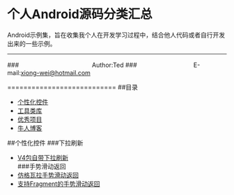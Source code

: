 个人Android源码分类汇总
====================

Android示例集，旨在收集我个人在开发学习过程中，结合他人代码或者自行开发出来的一些示例。
****
###　　　　　　　　　　　　Author:Ted
###　　　　　　　　　 E-mail:xiong-wei@hotmail.com

===========================
##<a name="home"/>目录
* [个性化控件](#widget)
* [工具类库](#tool)
* [优秀项目](#project)
* [牛人博客](#people)



##<a name="widget"/>个性化控件
###下拉刷新
* [V4包自带下拉刷新](https://github.com/xiongwei-git/V4PullToRefreshDemo "系统自带的下拉刷新")  
###手势滑动返回
* [仿格瓦拉手势滑动返回](https://github.com/Issacw0ng/SwipeBackLayout "支持手势滑动返回的Activity")
* [支持Fragment的手势滑动返回](http://pan.baidu.com/s/1qW0UPJY "支持Activity和Fragment")